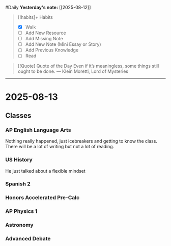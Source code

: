 #Daily
**Yesterday's note:** [[2025-08-12]]

> [!habits]+ Habits 
>- [x] Walk 
>- [ ] Add New Resource
> - [ ] Add Missing Note
> - [ ] Add New Note (Mini Essay or Story)
> - [ ] Add Previous Knowledge  
> - [ ] Read

> [!Quote]  Quote of the Day
Even if it’s meaningless, some things still ought to be done.
— Klein Moretti, Lord of Mysteries


<hr>

# 2025-08-13



## Classes 

### AP English Language Arts 
Nothing really happened, just icebreakers and getting to know the class. There will be a lot of writing but not a lot of reading. 
### US History 
He just talked about a flexible mindset
### Spanish 2 

### Honors Accelerated Pre-Calc 

### AP Physics 1 

### Astronomy 

### Advanced Debate 


